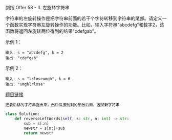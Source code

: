 剑指 Offer 58 - II. 左旋转字符串

字符串的左旋转操作是把字符串前面的若干个字符转移到字符串的尾部。请定义一个函数实现字符串左旋转操作的功能。比如，输入字符串"abcdefg"和数字2，该函数将返回左旋转两位得到的结果"cdefgab"。

示例 1：
```
输入: s = "abcdefg", k = 2
输出: "cdefgab"
```
示例 2：
```
输入: s = "lrloseumgh", k = 6
输出: "umghlrlose"
```

[题目链接](https://leetcode-cn.com/problems/zuo-xuan-zhuan-zi-fu-chuan-lcof/)

```
把要后移的字符串抠出来，然后拼接到剩的部分后面，返回新字符串
```

```python
class Solution:
    def reverseLeftWords(self, s: str, n: int) -> str:
        sub = s[:n]
        newstr = s[n:]+sub
        return newstr
```